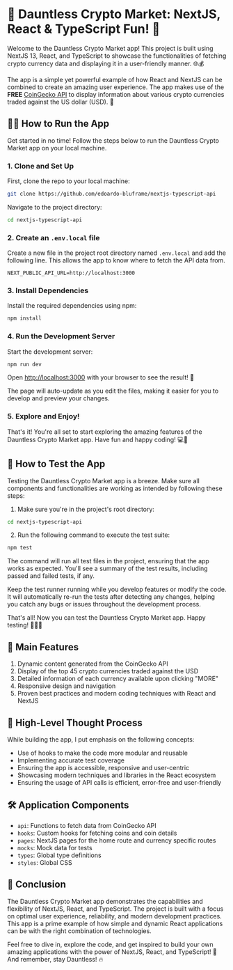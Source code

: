# 🚀 Dauntless Crypto Market: NextJS, React & TypeScript Fun! 🎉

Welcome to the Dauntless Crypto Market app! This project is built using NextJS 13, React, and TypeScript to showcase the functionalities of fetching crypto currency data and displaying it in a user-friendly manner. 🌐💰

The app is a simple yet powerful example of how React and NextJS can be combined to create an amazing user experience. The app makes use of the **FREE** [CoinGecko API](https://www.coingecko.com/en/api/documentation) to display information about various crypto currencies traded against the US dollar (USD). 🦎

## 🏃‍♂️ How to Run the App

Get started in no time! Follow the steps below to run the Dauntless Crypto Market app on your local machine.

### 1. Clone and Set Up

First, clone the repo to your local machine:

```bash
git clone https://github.com/edoardo-bluframe/nextjs-typescript-api
```

Navigate to the project directory:

```bash
cd nextjs-typescript-api
```

### 2. Create an `.env.local` file

Create a new file in the project root directory named `.env.local` and add the following line. This allows the app to know where to fetch the API data from.

```
NEXT_PUBLIC_API_URL=http://localhost:3000
```

### 3. Install Dependencies

Install the required dependencies using npm:

```bash
npm install
```

### 4. Run the Development Server

Start the development server:

```bash
npm run dev
```

Open [http://localhost:3000](http://localhost:3000) with your browser to see the result! 🎉

The page will auto-update as you edit the files, making it easier for you to develop and preview your changes.

### 5. Explore and Enjoy!

That's it! You're all set to start exploring the amazing features of the Dauntless Crypto Market app. Have fun and happy coding! 💻🌟

## 🧪 How to Test the App

Testing the Dauntless Crypto Market app is a breeze. Make sure all components and functionalities are working as intended by following these steps:

1. Make sure you're in the project's root directory:

```bash
cd nextjs-typescript-api
```

2. Run the following command to execute the test suite:

```bash
npm test
```

The command will run all test files in the project, ensuring that the app works as expected. You'll see a summary of the test results, including passed and failed tests, if any.

Keep the test runner running while you develop features or modify the code. It will automatically re-run the tests after detecting any changes, helping you catch any bugs or issues throughout the development process.

That's all! Now you can test the Dauntless Crypto Market app. Happy testing! 🚀👩‍💻

## 🎯 Main Features

1. Dynamic content generated from the CoinGecko API
2. Display of the top 45 crypto currencies traded against the USD
3. Detailed information of each currency available upon clicking "MORE"
4. Responsive design and navigation
5. Proven best practices and modern coding techniques with React and NextJS

## 🧪 High-Level Thought Process

While building the app, I put emphasis on the following concepts:

- Use of hooks to make the code more modular and reusable
- Implementing accurate test coverage
- Ensuring the app is accessible, responsive and user-centric
- Showcasing modern techniques and libraries in the React ecosystem
- Ensuring the usage of API calls is efficient, error-free and user-friendly

## 🛠️ Application Components

- `api`: Functions to fetch data from CoinGecko API
- `hooks`: Custom hooks for fetching coins and coin details
- `pages`: NextJS pages for the home route and currency specific routes
- `mocks`: Mock data for tests
- `types`: Global type definitions
- `styles`: Global CSS

## 🌟 Conclusion

The Dauntless Crypto Market app demonstrates the capabilities and flexibility of NextJS, React, and TypeScript. The project is built with a focus on optimal user experience, reliability, and modern development practices. This app is a prime example of how simple and dynamic React applications can be with the right combination of technologies.

Feel free to dive in, explore the code, and get inspired to build your own amazing applications with the power of NextJS, React, and TypeScript! 💪 And remember, stay Dauntless! 🔥
